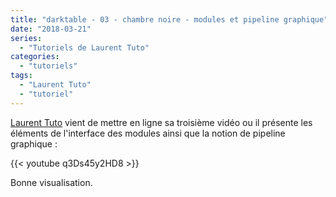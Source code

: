 ```yaml
---
title: "darktable - 03 - chambre noire - modules et pipeline graphique"
date: "2018-03-21"
series:
  - "Tutoriels de Laurent Tuto"
categories: 
  - "tutoriels"
tags: 
  - "Laurent Tuto"
  - "tutoriel"
---
```


[Laurent Tuto](https://www.youtube.com/channel/UC_cUwX_8lPpve50jaOPt9VQ) vient de mettre en ligne sa troisième vidéo ou il présente les éléments de l'interface des modules ainsi que la notion de pipeline graphique : 

{{< youtube q3Ds45y2HD8 >}} 

Bonne visualisation.

